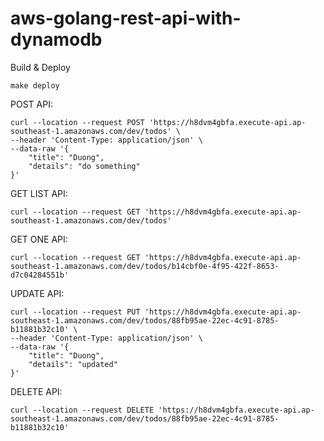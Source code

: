 # aws-golang-rest-api-with-dynamodb

Build & Deploy
```
make deploy
```

POST API:

```
curl --location --request POST 'https://h8dvm4gbfa.execute-api.ap-southeast-1.amazonaws.com/dev/todos' \
--header 'Content-Type: application/json' \
--data-raw '{
    "title": "Duong",
    "details": "do something"
}'
```

GET LIST API:
```
curl --location --request GET 'https://h8dvm4gbfa.execute-api.ap-southeast-1.amazonaws.com/dev/todos'
```

GET ONE API:
```
curl --location --request GET 'https://h8dvm4gbfa.execute-api.ap-southeast-1.amazonaws.com/dev/todos/b14cbf0e-4f95-422f-8653-d7c04284551b'
```

UPDATE API:
```
curl --location --request PUT 'https://h8dvm4gbfa.execute-api.ap-southeast-1.amazonaws.com/dev/todos/88fb95ae-22ec-4c91-8785-b11881b32c10' \
--header 'Content-Type: application/json' \
--data-raw '{
    "title": "Duong",
    "details": "updated"
}'
```

DELETE API:
```
curl --location --request DELETE 'https://h8dvm4gbfa.execute-api.ap-southeast-1.amazonaws.com/dev/todos/88fb95ae-22ec-4c91-8785-b11881b32c10'
```